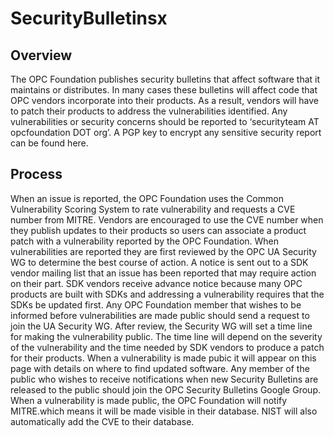 # SecurityBulletinsx
## Overview
The OPC Foundation publishes security bulletins that affect software that it maintains or distributes. In many cases these bulletins will affect code that OPC vendors incorporate into their products. As a result, vendors will have to patch their products to address the vulnerabilities identified.
Any vulnerabilities or security concerns should be reported to ‘securityteam AT opcfoundation DOT org’.
A PGP key to encrypt any sensitive security report can be found here.

## Process
When an issue is reported, the OPC Foundation uses the Common Vulnerability Scoring System to rate vulnerability and requests a CVE number from MITRE. Vendors are encouraged to use the CVE number when they publish updates to their products so users can associate a product patch with a vulnerability reported by the OPC Foundation.
When vulnerabilities are reported they are first reviewed by the OPC UA Security WG to determine the best course of action. A notice is sent out to a SDK vendor mailing list that an issue has been reported that may require action on their part. SDK vendors receive advance notice because many OPC products are built with SDKs and addressing a vulnerability requires that the SDKs be updated first. Any OPC Foundation member that wishes to be informed before vulnerabilities are made public should send a request to join the UA Security WG.
After review, the Security WG will set a time line for making the vulnerability public. The time line will depend on the severity of the vulnerability and the time needed by SDK vendors to produce a patch for their products. When a vulnerability is made pubic it will appear on this page with details on where to find updated software. Any member of the public who wishes to receive notifications when new Security Bulletins are released to the public should join the OPC Security Bulletins Google Group.
When a vulnerability is made public, the OPC Foundation will notify MITRE.which means it will be made visible in their database. NIST will also automatically add the CVE to their database.
